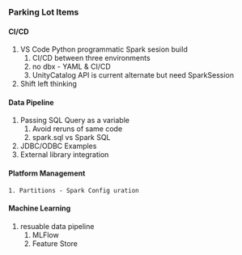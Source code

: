 ### Parking Lot Items

#### CI/CD
1. VS Code Python programmatic Spark sesion build
	1. CI/CD between three environments
	1. no dbx - YAML & CI/CD
	1. UnityCatalog API is current alternate but need SparkSession
1. Shift left thinking
#### Data Pipeline
1. Passing SQL Query as a variable
	1. Avoid reruns of same code
	1. spark.sql vs Spark SQL
1. JDBC/ODBC Examples
1. External library integration
#### Platform Management
	1. Partitions - Spark Config uration
#### Machine Learning
1. resuable data pipeline
	1. MLFlow
	1. Feature Store